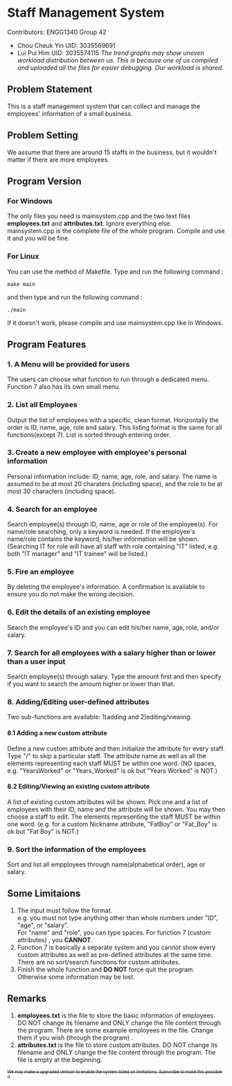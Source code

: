 # Staff Management System
Contributors:
ENGG1340 Group 42
- Chou Cheuk Yin UID: 3035569691
- Lui Pui Him UID: 3035574115
*The trend graphs may show uneven workload distribution between us. This is because one of us compiled and uploaded all the files for easier debugging. Our workload is shared.*
## Problem Statement
This is a staff management system that can collect and manage the employees' information of a small business.
## Problem Setting
We assume that there are around 15 staffs in the business, but it wouldn't matter if there are more employees.
## Program Version
### For Windows
The only files you need is mainsystem.cpp and the two text files **employees.txt** and **attributes.txt**. Ignore everything else.<br />
mainsystem.cpp is the complete file of the whole program. Compile and use it and you will be fine.
### For Linux
You can use the method of Makefile.
Type and run the following command : 
```
make main
```
and then type and run the following command :
```
./main
```
If it doesn't work, please compile and use mainsystem.cpp like in Windows.
## Program Features
### 1. A Menu will be provided for users
The users can choose what function to run through a dedicated menu. Function 7 also has its own small menu.
### 2. List all Employees
Output the list of employees with a specific, clean format. Horizontally the order is ID, name, age, role and salary.
This listing format is the same for all functions(except 7).
List is sorted through entering order.
### 3. Create a new employee with employee's personal information
Personal information include: ID, name, age, role, and salary. 
The name is assumed to be at most 20 charaters (including space), and the role to be at most 30 characters (including space).
### 4. Search for an employee
Search employee(s) through ID, name, age or role of the employee(s). 
For name/role searching, only a keyword is needed. If the employee's name/role contains the keyword, his/her information will be shown. (Searching IT for role will have all staff with role containing "IT" listed, e.g. both "IT manager" and "IT trainee" will be listed.)
### 5. Fire an employee
By deleting the employee's information. A confirmation is available to ensure you do not make the wrong decision.
### 6. Edit the details of an existing employee
Search the employee's ID and you can edit his/her name, age, role, and/or salary.
### 7. Search for all employees with a salary higher than or lower than a user input
Search employee(s) through salary. 
Type the amount first and then specify if you want to search the amount higher or lower than that. 
### 8. Adding/Editing user-defined attributes
Two sub-functions are available: 1)adding and 2)editing/viewing.
#### 8.1 Adding a new custom attribute
Define a new custom attribute and then initialize the attribute for every staff. Type "/" to skip a particular staff.
The attribute name as well as all the elements representing each staff MUST be within one word.
(NO spaces, e.g. "YearsWorked" or "Years_Worked" is ok but "Years Worked" is NOT.)
#### 8.2 Editing/Viewing an existing custom attribute
A list of existing custom attributes will be shown. Pick one and a list of employees with their ID, name and the attribute will be shown.
You may then choose a staff to edit. The elements representing the staff MUST be within one word.
(e.g. for a custom Nickname attribute, "FatBoy" or "Fat_Boy" is ok but "Fat Boy" is NOT.)
### 9. Sort the information of the employees
Sort and list all empployees through name(alphabetical order), age or salary.
## Some Limitaions
1. The input must follow the format.<br /> e.g. you must not type anything other than whole numbers under "ID", "age", or "salary".<br />For "name" and "role", you can type spaces. For function 7 (custom attributes) , you **CANNOT**.
2. Function 7 is basically a separate system and you cannot show every custom attributes as well as pre-defined attributes at the same time. There are no sort/search functions for custom attributes.
3. Finish the whole function and **DO NOT** force quit the program. Otherwise some information may be lost.
## Remarks
1. **employees.txt** is the file to store the basic information of employees. DO NOT change its filename and ONLY change the file content through the program. There are some example employees in the file. Change them if you wish (through the program) .
2. **attributes.txt** is the file to store custom attributes. DO NOT change its filename and ONLY change the file content through the program. The file is empty at the beginning.

<sub><sup>~~We may make a upgraded verison to enable the system listed on limitations. Subscribe to make this possible :)~~</sup></sub>


